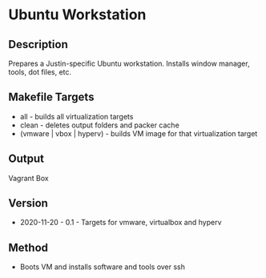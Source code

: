 Ubuntu Workstation
==================

Description
-----------
Prepares a Justin-specific Ubuntu workstation.
Installs window manager, tools, dot files, etc.

Makefile Targets
----------------
* all - builds all virtualization targets
* clean - deletes output folders and packer cache
* (vmware | vbox | hyperv) - builds VM image for that virtualization target

Output
------
Vagrant Box

Version
-------
* 2020-11-20 - 0.1 - Targets for vmware, virtualbox and hyperv

Method
------
- Boots VM and installs software and tools over ssh